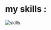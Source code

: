 <h1>my skills : </h1>
<img src="https://skillicons.dev/icons?i=html,css,bootstrap,tailwindcss,js,react,typescript,github,php,laravel,python,django,flask" alt="skills"/>
